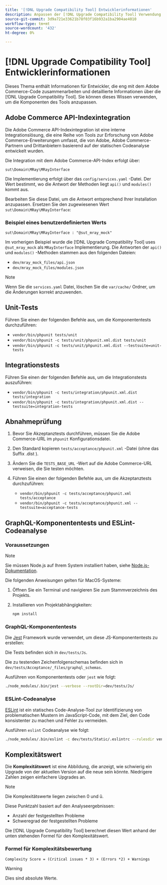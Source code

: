 ```yaml
---
title: '[!DNL Upgrade Compatibility Tool] Entwicklerinformationen'
description: Anpassen der [!DNL Upgrade Compatibility Tool] Verwendung der API-Indexintegration.
source-git-commit: 3d9a721e33621b78f03f16b932a1ba2904ae4010
workflow-type: tm+mt
source-wordcount: '432'
ht-degree: 0%

---
```



# [!DNL Upgrade Compatibility Tool] Entwicklerinformationen

Dieses Thema enthält Informationen für Entwickler, die eng mit dem Adobe Commerce-Code zusammenarbeiten und detaillierte Informationen über die [!DNL Upgrade Compatibility Tool]. Sie können dieses Wissen verwenden, um die Komponenten des Tools anzupassen.

## Adobe Commerce API-Indexintegration

Die Adobe Commerce API-Indexintegration ist eine interne Integrationslösung, die eine Reihe von Tools zur Erforschung von Adobe Commerce-Erweiterungen umfasst, die von Adobe, Adobe Commerce-Partnern und Drittanbietern basierend auf der statischen Codeanalyse entwickelt wurden.

Die Integration mit dem Adobe Commerce-API-Index erfolgt über:

`sut\Domain\MRay\MRayInterface`

Die Implementierung erfolgt über das `config/services.yaml` -Datei. Der Wert bestimmt, wo die Antwort der Methoden liegt `api()` und `modules()` kommt aus.

Bearbeiten Sie diese Datei, um die Antwort entsprechend Ihrer Installation anzupassen. Ersetzen Sie den zugewiesenen Wert `sut\Domain\MRay\MRayInterface`:

### Beispiel eines benutzerdefinierten Werts

`sut\Domain\MRay\MRayInterface : "@sut_mray_mock"`

Im vorherigen Beispiel wurde die [!DNL Upgrade Compatibility Tool] uses `@sut_mray_mock` als `MRayInterface` Implementierung. Die Antworten der `api()` und `modules()` -Methoden stammen aus den folgenden Dateien:

- `dev/mray_mock_files/api.json`
- `dev/mray_mock_files/modules.json`

>[!NOTE]
>
>Wenn Sie die `services.yaml` Datei, löschen Sie die `var/cache/` Ordner, um die Änderungen korrekt anzuwenden.

## Unit-Tests

Führen Sie einen der folgenden Befehle aus, um die Komponententests durchzuführen:

- `vendor/bin/phpunit tests/unit`
- `vendor/bin/phpunit -c tests/unit/phpunit.xml.dist tests/unit`
- `vendor/bin/phpunit -c tests/unit/phpunit.xml.dist --testsuite=unit-tests`

## Integrationstests

Führen Sie einen der folgenden Befehle aus, um die Integrationstests auszuführen:

- `vendor/bin/phpunit -c tests/integration/phpunit.xml.dist tests/integration`
- `vendor/bin/phpunit -c tests/integration/phpunit.xml.dist --testsuite=integration-tests`

## Abnahmeprüfung

1. Bevor Sie Akzeptanztests durchführen, müssen Sie die Adobe Commerce-URL im `phpunit` Konfigurationsdatei.
1. Den Standard kopieren `tests/acceptance/phpunit.xml` -Datei (ohne das Suffix .dist ).
1. Ändern Sie die `TESTS_BASE_URL` -Wert auf die Adobe Commerce-URL verweisen, die Sie testen möchten.
1. Führen Sie einen der folgenden Befehle aus, um die Akzeptanztests durchzuführen:

   - `vendor/bin/phpunit -c tests/acceptance/phpunit.xml tests/acceptance`
   - `vendor/bin/phpunit -c tests/acceptance/phpunit.xml --testsuite=acceptance-tests`

## GraphQL-Komponententests und ESLint-Codeanalyse

### Voraussetzungen

>[!NOTE]
>
>Sie müssen Node.js auf Ihrem System installiert haben, siehe [Node.js-Dokumentation](https://nodejs.dev/learn/how-to-install-nodejs).

Die folgenden Anweisungen gelten für MacOS-Systeme:

1. Öffnen Sie ein Terminal und navigieren Sie zum Stammverzeichnis des Projekts.
1. Installieren von Projektabhängigkeiten:

   ```bash
   npm install
   ```

### GraphQL-Komponententests

Die [Jest](https://jestjs.io/docs/getting-started) Framework wurde verwendet, um diese JS-Komponententests zu erstellen:

Die Tests befinden sich in `dev/tests/Js`.

Die zu testenden Zeichenfolgenschemas befinden sich in `dev/tests/Acceptance/_files/graphql_schemas`.

Ausführen von Komponententests oder `jest` wie folgt:

```bash
./node_modules/.bin/jest --verbose --rootDir=dev/tests/Js/
```

### ESLint-Codeanalyse

[ESLint](https://eslint.org/docs/user-guide/getting-started) ist ein statisches Code-Analyse-Tool zur Identifizierung von problematischen Mustern im JavaScript-Code, mit dem Ziel, den Code konsistenter zu machen und Fehler zu vermeiden.

Ausführen `eslint` Codeanalyse wie folgt:

```bash
./node_modules/.bin/eslint -c dev/tests/Static/.eslintrc --rulesdir vendor/magento/magento-coding-standard/eslint/rules path/to/analyse
```

## Komplexitätswert

Die **Komplexitätswert** ist eine Abbildung, die anzeigt, wie schwierig ein Upgrade von der aktuellen Version auf die neue sein könnte. Niedrigere Zahlen zeigen einfachere Upgrades an.

>[!NOTE]
>
>Die Komplexitätswerte liegen zwischen 0 und û.

Diese Punktzahl basiert auf den Analyseergebnissen:

- Anzahl der festgestellten Probleme
- Schweregrad der festgestellten Probleme

Die [!DNL Upgrade Compatibility Tool] berechnet diesen Wert anhand der unten stehenden Formel für den Komplexitätswert.

### Formel für Komplexitätsbewertung

`Complexity Score = (Critical issues * 3) + (Errors *2) + Warnings`

>[!WARNING]
>
>Dies sind absolute Werte.
